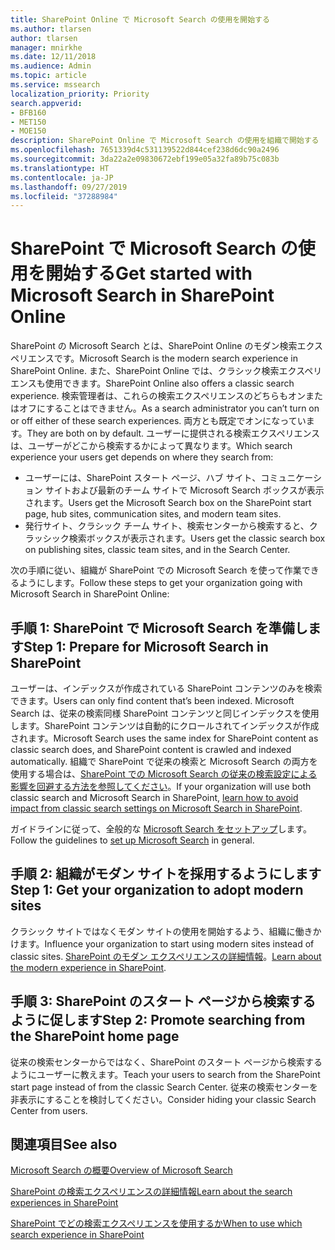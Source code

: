 ```yaml
---
title: SharePoint Online で Microsoft Search の使用を開始する
ms.author: tlarsen
author: tlarsen
manager: mnirkhe
ms.date: 12/11/2018
ms.audience: Admin
ms.topic: article
ms.service: mssearch
localization_priority: Priority
search.appverid:
- BFB160
- MET150
- MOE150
description: SharePoint Online で Microsoft Search の使用を組織で開始する
ms.openlocfilehash: 7651339d4c531139522d844cef238d6dc90a2496
ms.sourcegitcommit: 3da22a2e09830672ebf199e05a32fa89b75c083b
ms.translationtype: HT
ms.contentlocale: ja-JP
ms.lasthandoff: 09/27/2019
ms.locfileid: "37288984"
---
```

# <a name="get-started-with-microsoft-search-in-sharepoint"></a><span data-ttu-id="0f6b3-103">SharePoint で Microsoft Search の使用を開始する</span><span class="sxs-lookup"><span data-stu-id="0f6b3-103">Get started with Microsoft Search in SharePoint Online</span></span>

<span data-ttu-id="0f6b3-104">SharePoint の Microsoft Search とは、SharePoint Online のモダン検索エクスペリエンスです。</span><span class="sxs-lookup"><span data-stu-id="0f6b3-104">Microsoft Search is the modern search experience in SharePoint Online.</span></span> <span data-ttu-id="0f6b3-105">また、SharePoint Online では、クラシック検索エクスペリエンスも使用できます。</span><span class="sxs-lookup"><span data-stu-id="0f6b3-105">SharePoint Online also offers a classic search experience.</span></span> <span data-ttu-id="0f6b3-106">検索管理者は、これらの検索エクスペリエンスのどちらもオンまたはオフにすることはできません。</span><span class="sxs-lookup"><span data-stu-id="0f6b3-106">As a search administrator you can’t turn on or off either of these search experiences.</span></span> <span data-ttu-id="0f6b3-107">両方とも既定でオンになっています。</span><span class="sxs-lookup"><span data-stu-id="0f6b3-107">They are both on by default.</span></span> <span data-ttu-id="0f6b3-108">ユーザーに提供される検索エクスペリエンスは、ユーザーがどこから検索するかによって異なります。</span><span class="sxs-lookup"><span data-stu-id="0f6b3-108">Which search experience your users get depends on where they search from:</span></span>

- <span data-ttu-id="0f6b3-109">ユーザーには、SharePoint スタート ページ、ハブ サイト、コミュニケーション サイトおよび最新のチーム サイトで Microsoft Search ボックスが表示されます。</span><span class="sxs-lookup"><span data-stu-id="0f6b3-109">Users get the Microsoft Search box on the SharePoint start page, hub sites, communication sites, and modern team sites.</span></span>
- <span data-ttu-id="0f6b3-110">発行サイト、クラシック チーム サイト、検索センターから検索すると、クラッシック検索ボックスが表示されます。</span><span class="sxs-lookup"><span data-stu-id="0f6b3-110">Users get the classic search box on publishing sites, classic team sites, and in the Search Center.</span></span>

<span data-ttu-id="0f6b3-111">次の手順に従い、組織が SharePoint での Microsoft Search を使って作業できるようにします。</span><span class="sxs-lookup"><span data-stu-id="0f6b3-111">Follow these steps to get your organization going with Microsoft Search in SharePoint Online:</span></span>

## <a name="step-1-prepare-for-microsoft-search-in-sharepoint"></a><span data-ttu-id="0f6b3-112">手順 1: SharePoint で Microsoft Search を準備します</span><span class="sxs-lookup"><span data-stu-id="0f6b3-112">Step 1: Prepare for Microsoft Search in SharePoint</span></span>

<span data-ttu-id="0f6b3-113">ユーザーは、インデックスが作成されている SharePoint コンテンツのみを検索できます。</span><span class="sxs-lookup"><span data-stu-id="0f6b3-113">Users can only find content that’s been indexed.</span></span> <span data-ttu-id="0f6b3-114">Microsoft Search は、従来の検索同様 SharePoint コンテンツと同じインデックスを使用します。SharePoint コンテンツは自動的にクロールされてインデックスが作成されます。</span><span class="sxs-lookup"><span data-stu-id="0f6b3-114">Microsoft Search uses the same index for SharePoint content as classic search does, and SharePoint content is crawled and indexed automatically.</span></span> <span data-ttu-id="0f6b3-115">組織で SharePoint で従来の検索と Microsoft Search の両方を使用する場合は、[SharePoint での Microsoft Search の従来の検索設定による影響を回避する方法を参照してください](https://docs.microsoft.com/sharepoint/differences-classic-modern-search)。</span><span class="sxs-lookup"><span data-stu-id="0f6b3-115">If your organization will use both classic search and Microsoft Search in SharePoint, [learn how to avoid impact from classic search settings on Microsoft Search in SharePoint](https://docs.microsoft.com/sharepoint/differences-classic-modern-search).</span></span>

<span data-ttu-id="0f6b3-116">ガイドラインに従って、全般的な [Microsoft Search をセットアップ](set-up-microsoft-search.md)します。</span><span class="sxs-lookup"><span data-stu-id="0f6b3-116">Follow the guidelines to [set up Microsoft Search](set-up-microsoft-search.md) in general.</span></span>


## <a name="step-2-get-your-organization-to-adopt-modern-sites"></a><span data-ttu-id="0f6b3-117">手順 2: 組織がモダン サイトを採用するようにします</span><span class="sxs-lookup"><span data-stu-id="0f6b3-117">Step 1: Get your organization to adopt modern sites</span></span>

<span data-ttu-id="0f6b3-118">クラシック サイトではなくモダン サイトの使用を開始するよう、組織に働きかけます。</span><span class="sxs-lookup"><span data-stu-id="0f6b3-118">Influence your organization to start using modern sites instead of classic sites.</span></span> <span data-ttu-id="0f6b3-119">[SharePoint のモダン エクスペリエンスの詳細情報](https://support.office.com/article/SharePoint-classic-and-modern-experiences-5725c103-505d-4a6e-9350-300d3ec7d73f)。</span><span class="sxs-lookup"><span data-stu-id="0f6b3-119">[Learn about the modern experience in SharePoint](https://support.office.com/article/SharePoint-classic-and-modern-experiences-5725c103-505d-4a6e-9350-300d3ec7d73f).</span></span>

## <a name="step-3-promote-searching-from-the-sharepoint-start-page"></a><span data-ttu-id="0f6b3-120">手順 3: SharePoint のスタート ページから検索するように促します</span><span class="sxs-lookup"><span data-stu-id="0f6b3-120">Step 2: Promote searching from the SharePoint home page</span></span>

<span data-ttu-id="0f6b3-121">従来の検索センターからではなく、SharePoint のスタート ページから検索するようにユーザーに教えます。</span><span class="sxs-lookup"><span data-stu-id="0f6b3-121">Teach your users to search from the SharePoint start page instead of from the classic Search Center.</span></span> <span data-ttu-id="0f6b3-122">従来の検索センターを非表示にすることを検討してください。</span><span class="sxs-lookup"><span data-stu-id="0f6b3-122">Consider hiding your classic Search Center from users.</span></span>

## <a name="see-also"></a><span data-ttu-id="0f6b3-123">関連項目</span><span class="sxs-lookup"><span data-stu-id="0f6b3-123">See also</span></span>
[<span data-ttu-id="0f6b3-124">Microsoft Search の概要</span><span class="sxs-lookup"><span data-stu-id="0f6b3-124">Overview of Microsoft Search</span></span>](overview-microsoft-search.md)

[<span data-ttu-id="0f6b3-125">SharePoint の検索エクスペリエンスの詳細情報</span><span class="sxs-lookup"><span data-stu-id="0f6b3-125">Learn about the search experiences in SharePoint</span></span>](https://docs.microsoft.com/sharepoint/overview-of-search)

[<span data-ttu-id="0f6b3-126">SharePoint でどの検索エクスペリエンスを使用するか</span><span class="sxs-lookup"><span data-stu-id="0f6b3-126">When to use which search experience in SharePoint</span></span>](https://docs.microsoft.com/sharepoint/get-started-with-modern-search-experience)